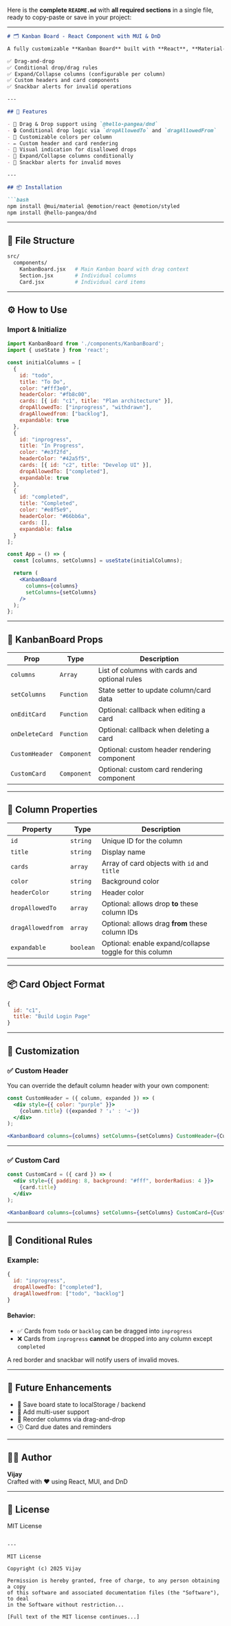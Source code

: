 Here is the **complete `README.md`** with **all required sections** in a single file, ready to copy-paste or save in your project:

---

```md
# 🗂️ Kanban Board - React Component with MUI & DnD

A fully customizable **Kanban Board** built with **React**, **Material-UI (MUI)**, and **@hello-pangea/dnd**. It supports:

✅ Drag-and-drop  
✅ Conditional drop/drag rules  
✅ Expand/Collapse columns (configurable per column)  
✅ Custom headers and card components  
✅ Snackbar alerts for invalid operations

---

## 🚀 Features

- 🧲 Drag & Drop support using `@hello-pangea/dnd`
- 🔒 Conditional drop logic via `dropAllowedTo` and `dragAllowedFrom`
- 🎨 Customizable colors per column
- ✏️ Custom header and card rendering
- 🚫 Visual indication for disallowed drops
- 🔄 Expand/Collapse columns conditionally
- 🔔 Snackbar alerts for invalid moves

---

## 📦 Installation

```bash
npm install @mui/material @emotion/react @emotion/styled
npm install @hello-pangea/dnd
```

---

## 📁 File Structure

```bash
src/
  components/
    KanbanBoard.jsx   # Main Kanban board with drag context
    Section.jsx       # Individual columns
    Card.jsx          # Individual card items
```

---

## ⚙️ How to Use

### Import & Initialize

```jsx
import KanbanBoard from './components/KanbanBoard';
import { useState } from 'react';

const initialColumns = [
  {
    id: "todo",
    title: "To Do",
    color: "#fff3e0",
    headerColor: "#fb8c00",
    cards: [{ id: "c1", title: "Plan architecture" }],
    dropAllowedTo: ["inprogress", "withdrawn"],
    dragAllowedfrom: ["backlog"],
    expandable: true
  },
  {
    id: "inprogress",
    title: "In Progress",
    color: "#e3f2fd",
    headerColor: "#42a5f5",
    cards: [{ id: "c2", title: "Develop UI" }],
    dropAllowedTo: ["completed"],
    expandable: true
  },
  {
    id: "completed",
    title: "Completed",
    color: "#e8f5e9",
    headerColor: "#66bb6a",
    cards: [],
    expandable: false
  }
];

const App = () => {
  const [columns, setColumns] = useState(initialColumns);

  return (
    <KanbanBoard
      columns={columns}
      setColumns={setColumns}
    />
  );
};
```

---

## 🔧 KanbanBoard Props

| Prop            | Type        | Description                                                                 |
|-----------------|-------------|-----------------------------------------------------------------------------|
| `columns`       | `Array`     | List of columns with cards and optional rules                              |
| `setColumns`    | `Function`  | State setter to update column/card data                                    |
| `onEditCard`    | `Function`  | Optional: callback when editing a card                                     |
| `onDeleteCard`  | `Function`  | Optional: callback when deleting a card                                    |
| `CustomHeader`  | `Component` | Optional: custom header rendering component                                |
| `CustomCard`    | `Component` | Optional: custom card rendering component                                  |

---

## 📄 Column Properties

| Property         | Type      | Description                                                                 |
|------------------|-----------|-----------------------------------------------------------------------------|
| `id`             | `string`  | Unique ID for the column                                                    |
| `title`          | `string`  | Display name                                                                |
| `cards`          | `array`   | Array of card objects with `id` and `title`                                 |
| `color`          | `string`  | Background color                                                            |
| `headerColor`    | `string`  | Header color                                                                |
| `dropAllowedTo`  | `array`   | Optional: allows drop **to** these column IDs                               |
| `dragAllowedfrom`| `array`   | Optional: allows drag **from** these column IDs                             |
| `expandable`     | `boolean` | Optional: enable expand/collapse toggle for this column                     |

---

## 📦 Card Object Format

```js
{
  id: "c1",
  title: "Build Login Page"
}
```

---

## 🎨 Customization

### ✅ Custom Header

You can override the default column header with your own component:

```jsx
const CustomHeader = ({ column, expanded }) => (
  <div style={{ color: "purple" }}>
    {column.title} ({expanded ? '↓' : '→'})
  </div>
);

<KanbanBoard columns={columns} setColumns={setColumns} CustomHeader={CustomHeader} />
```

---

### ✅ Custom Card

```jsx
const CustomCard = ({ card }) => (
  <div style={{ padding: 8, background: "#fff", borderRadius: 4 }}>
    {card.title}
  </div>
);

<KanbanBoard columns={columns} setColumns={setColumns} CustomCard={CustomCard} />
```

---

## 🚫 Conditional Rules

### Example:

```js
{
  id: "inprogress",
  dropAllowedTo: ["completed"],
  dragAllowedfrom: ["todo", "backlog"]
}
```

#### Behavior:

- ✅ Cards from `todo` or `backlog` can be dragged into `inprogress`
- ❌ Cards from `inprogress` **cannot** be dropped into any column except `completed`

A red border and snackbar will notify users of invalid moves.

---

## 🧪 Future Enhancements

- 🧠 Save board state to localStorage / backend
- 👤 Add multi-user support
- 🧩 Reorder columns via drag-and-drop
- 🕒 Card due dates and reminders

---

## 🧑‍💻 Author

**Vijay**  
Crafted with ❤️ using React, MUI, and DnD

---

## 📜 License

MIT License
```

---

MIT License

Copyright (c) 2025 Vijay

Permission is hereby granted, free of charge, to any person obtaining a copy
of this software and associated documentation files (the "Software"), to deal
in the Software without restriction...

[Full text of the MIT license continues...]
